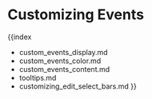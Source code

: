Customizing Events
=========================

{{index
- custom_events_display.md
- custom_events_color.md
- custom_events_content.md
- tooltips.md
- customizing_edit_select_bars.md
}}